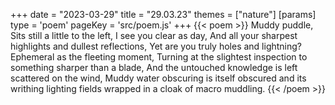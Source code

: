 +++
date = "2023-03-29"
title = "29.03.23"
themes = ["nature"]
[params]
  type = 'poem'
  pageKey = 'src/poem.js'
+++
{{< poem >}}
Muddy puddle,
Sits still a little to the left,
I see you clear as day,
And all your sharpest highlights and dullest reflections,
Yet are you truly holes and lightning?
Ephemeral as the fleeting moment,
Turning at the slightest inspection to something sharper than a blade,
And the untouched knowledge is left scattered on the wind,
Muddy water obscuring is itself obscured and its writhing lighting fields wrapped in a cloak of macro muddling.
{{< /poem >}}